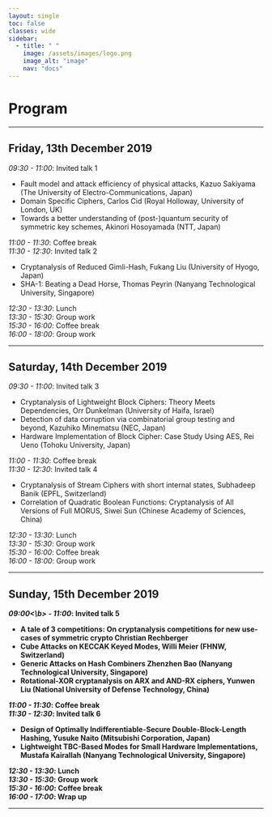 ```yaml
---
layout: single
toc: false
classes: wide
sidebar:  
  - title: " "   
    image: /assets/images/logo.png
    image_alt: "image"
    nav: "docs"
---
```



# Program 

<!--You can find [here](https://www.google.com) a pdf version of the program.-->

---
## Friday, 13th December 2019

*09:30 - 11:00*: Invited talk 1

 - Fault model and attack efficiency of physical attacks,
  Kazuo Sakiyama (The University of Electro-Communications, Japan)
 - Domain Specific Ciphers,
  Carlos Cid (Royal Holloway, University of London, UK)
 - Towards a better understanding of (post-)quantum security of symmetric key schemes,
  Akinori Hosoyamada (NTT, Japan)
 
*11:00 - 11:30*: Coffee break   
*11:30 - 12:30*: Invited talk 2

 - Cryptanalysis of Reduced Gimli-Hash,
  Fukang Liu (University of Hyogo, Japan)
 - SHA-1: Beating a Dead Horse,
  Thomas Peyrin (Nanyang Technological University, Singapore)
 
*12:30 - 13:30*: Lunch   
*13:30 - 15:30*: Group work   
*15:30 - 16:00*: Coffee break   
*16:00 - 18:00*: Group work   

---
## Saturday, 14th December 2019   

*09:30 - 11:00*: Invited talk 3

 - Cryptanalysis of Lightweight Block Ciphers: Theory Meets Dependencies,
  Orr Dunkelman (University of Haifa, Israel)
 - Detection of data corruption via combinatorial group testing and beyond,
  Kazuhiko Minematsu (NEC, Japan)
 - Hardware Implementation of Block Cipher: Case Study Using AES,
  Rei Ueno (Tohoku University, Japan)
  
*11:00 - 11:30*: Coffee break   
*11:30 - 12:30*: Invited talk 4   

 - Cryptanalysis of Stream Ciphers with short internal states,
  Subhadeep Banik (EPFL, Switzerland)
 - Correlation of Quadratic Boolean Functions: Cryptanalysis of All Versions of Full MORUS,
  Siwei Sun (Chinese Academy of Sciences, China)
  
*12:30 - 13:30*: Lunch  
*13:30 - 15:30*: Group work  
*15:30 - 16:00*: Coffee break  
*16:00 - 18:00*: Group work  

---
## Sunday, 15th December 2019

*<b>09:00<\b> - 11:00*: Invited talk 5

 - A tale of 3 competitions: On cryptanalysis competitions for new use-cases of symmetric crypto
  Christian Rechberger
 - Cube Attacks on KECCAK Keyed Modes,
  Willi Meier (FHNW, Switzerland)
 - Generic Attacks on Hash Combiners
  Zhenzhen Bao (Nanyang Technological University, Singapore)
 - Rotational-XOR cryptanalysis on ARX and AND-RX ciphers,
  Yunwen Liu (National University of Defense Technology, China)
  
*11:00 - 11:30*: Coffee break  
*11:30 - 12:30*: Invited talk 6

 - Design of Optimally Indifferentiable-Secure Double-Block-Length Hashing,
  Yusuke Naito (Mitsubishi Corporation, Japan)
 - Lightweight TBC-Based Modes for Small Hardware Implementations,
  Mustafa Kairallah (Nanyang Technological University, Singapore)
  
*12:30 - 13:30*: Lunch    
*13:30 - 15:30*: Group work  
*15:30 - 16:00*: Coffee break  
*16:00 - 17:00*: Wrap up  

---